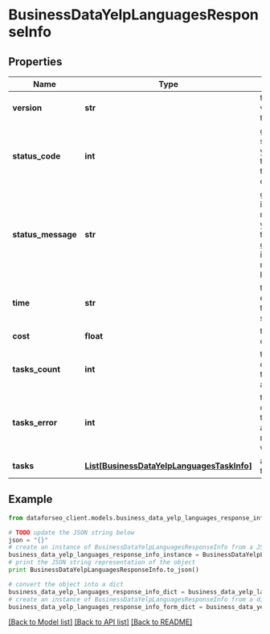 # BusinessDataYelpLanguagesResponseInfo


## Properties

Name | Type | Description | Notes
------------ | ------------- | ------------- | -------------
**version** | **str** | the current version of the API | [optional] 
**status_code** | **int** | general status code you can find the full list of the response codes here | [optional] 
**status_message** | **str** | general informational message you can find the full list of general informational messages here | [optional] 
**time** | **str** | total execution time, seconds | [optional] 
**cost** | **float** | total tasks cost, USD | [optional] 
**tasks_count** | **int** | the number of tasks in the tasks array | [optional] 
**tasks_error** | **int** | the number of tasks in the tasks array returned with an error | [optional] 
**tasks** | [**List[BusinessDataYelpLanguagesTaskInfo]**](BusinessDataYelpLanguagesTaskInfo.md) | array of tasks | [optional] 

## Example

```python
from dataforseo_client.models.business_data_yelp_languages_response_info import BusinessDataYelpLanguagesResponseInfo

# TODO update the JSON string below
json = "{}"
# create an instance of BusinessDataYelpLanguagesResponseInfo from a JSON string
business_data_yelp_languages_response_info_instance = BusinessDataYelpLanguagesResponseInfo.from_json(json)
# print the JSON string representation of the object
print BusinessDataYelpLanguagesResponseInfo.to_json()

# convert the object into a dict
business_data_yelp_languages_response_info_dict = business_data_yelp_languages_response_info_instance.to_dict()
# create an instance of BusinessDataYelpLanguagesResponseInfo from a dict
business_data_yelp_languages_response_info_form_dict = business_data_yelp_languages_response_info.from_dict(business_data_yelp_languages_response_info_dict)
```
[[Back to Model list]](../README.md#documentation-for-models) [[Back to API list]](../README.md#documentation-for-api-endpoints) [[Back to README]](../README.md)


